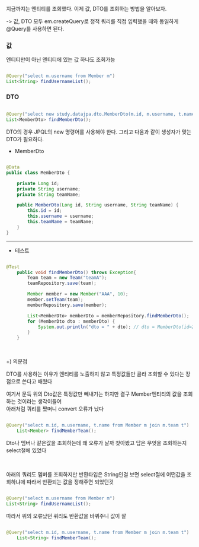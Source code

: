 지금까지는 엔티티를 조회했다. 이제 값, DTO를 조회하는 방법을 알아보자.

-> 값, DTO 모두 em.createQuery로 정적 쿼리를 직접 입력했을 때와 동일하게 @Query를 사용하면 된다. 

### 값

엔티티만이 아닌 엔티티에 있는 값 하나도 조회가능

```java

@Query("select m.username from Member m")
List<String> findUsernameList();

```

### DTO

```java

@Query("select new study.datajpa.dto.MemberDto(m.id, m.username, t.name) from Member m join m.team t")
List<MemberDto> findMemberDto();

```

DTO의 경우 JPQL의 new 명령어를 사용해야 한다. 그리고 다음과 같이 생성자가 맞는 DTO가 필요하다.

* MemberDto

```java

@Data
public class MemberDto {

    private Long id;
    private String username;
    private String teamName;

    public MemberDto(Long id, String username, String teamName) {
        this.id = id;
        this.username = username;
        this.teamName = teamName;
    }
}

```

---

* 테스트


```java

@Test
    public void findMemberDto() throws Exception{
        Team team = new Team("teamA");
        teamRepository.save(team);

        Member member = new Member("AAA", 10);
        member.setTeam(team);
        memberRepository.save(member);

        List<MemberDto> memberDto = memberRepository.findMemberDto();
        for (MemberDto dto : memberDto) {
            System.out.println("dto = " + dto); // dto = MemberDto(id=2, username=AAA, teamName=teamA)
        }
    }

```

<br/>

+) 의문점

DTO를 사용하는 이유가 엔티티를 노출하지 않고 특정값들만 골라 조회할 수 있다는 장점으로 쓴다고 배웠다

여기서 문득 위의 Dto값은 특정값만 빼내기는 하지만 결구 Member엔티티의 값을 조회하는 것이라는 생각이들어 <br/>
아래처럼 쿼리를 짰떠니 convert 오류가 났다

```java

@Query("select m.id, m.username, t.name from Member m join m.team t")
    List<Member> findMemberTeam();


```

Dto나 멤버나 같은값을 조회하는데 왜 오류가 날까 찾아봤고 답은 무엇을 조회하는지 select철에 있었다


<br/>

아래의 쿼리도 멤버를 조회하지만 반환타입은 String인걸 보면 select절에 어떤값을 조회하냐에 따라서 반환되는 값을 정해주면 되었던것

```java

@Query("select m.username from Member m")
List<String> findUsernameList();

```

따라서 위의 오류났던 쿼리도 반환값을 바꿔주니 값이 잘 


```java

@Query("select m.id, m.username, t.name from Member m join m.team t")
    List<String> findMemberTeam();


```







